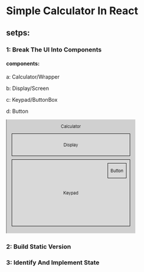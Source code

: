 # Simple Calculator In React

## setps:

### 1: Break The UI Into Components

#### components:

a: Calculator/Wrapper

b: Display/Screen

c: Keypad/ButtonBox

d: Button

![layout](./images/cal.png)

### 2: Build Static Version

### 3: Identify And Implement State
